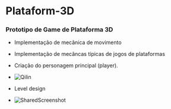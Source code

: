 # Plataform-3D
### Prototipo de Game de Plataforma 3D 



* Implementação de mecânica de movimento
* Implementação de mecâncas típicas de jogos de plataformas
* Criação do personagem principal (player).

* ![Qilin](https://user-images.githubusercontent.com/19762039/160122092-311ae58e-a9cf-44cb-bbb3-e6aaa58a0981.jpg)

* Level design
* ![SharedScreenshot](https://user-images.githubusercontent.com/19762039/160130217-786c1267-2cba-4f94-8511-d69a2e6ba0ed.jpg)

